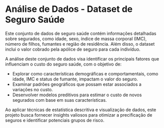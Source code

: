 # Análise de Dados - Dataset de Seguro Saúde

Este conjunto de dados de seguro saúde contém informações detalhadas sobre segurados, como idade, sexo, índice de massa corporal (IMC), número de filhos, fumantes e região de residência. Além disso, o dataset inclui o valor cobrado pela apólice de seguro para cada indivíduo.

A análise deste conjunto de dados visa identificar os principais fatores que influenciam o custo do seguro saúde, com o objetivo de:
- Explorar como características demográficas e comportamentais, como idade, IMC e status de fumante, impactam o valor do seguro.
- Examinar padrões geográficos que possam estar associados a variações no custo.
- Desenvolver modelos preditivos para estimar o custo de novos segurados com base em suas características.
  
Ao aplicar técnicas de estatística descritiva e visualização de dados, este projeto busca fornecer insights valiosos para otimizar a precificação de seguros e identificar potenciais grupos de risco.

